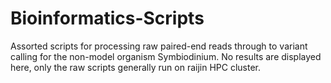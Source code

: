 # Bioinformatics-Scripts
Assorted scripts for processing raw paired-end reads through to variant calling for the non-model organism Symbiodinium. No results are displayed here, only the raw scripts generally run on raijin HPC cluster.
